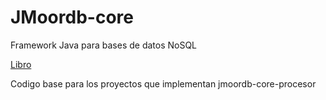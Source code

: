 
# JMoordb-core

Framework Java para bases de datos NoSQL


[Libro](http://leanpub.com/jmoordbcore)

Codigo base para los proyectos que implementan jmoordb-core-procesor

